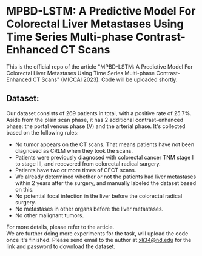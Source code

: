 # MPBD-LSTM: A Predictive Model For Colorectal Liver Metastases Using Time Series Multi-phase Contrast-Enhanced CT Scans
This is the official repo of the article "MPBD-LSTM: A Predictive Model For Colorectal Liver Metastases Using Time Series Multi-phase Contrast-Enhanced CT Scans" (MICCAI 2023). Code will be uploaded shortly.

## Dataset:
Our dataset consists of 269 patients in total, with a positive rate of 25.7%. Aside from the plain scan phase, it has 2 additional contrast-enhanced phase: the portal venous phase (V) and the arterial phase.
It's collected based on the following rules:<br /> 
* No tumor appears on the CT scans. That means patients have not been
diagnosed as CRLM when they took the scans.
* Patients were previously diagnosed with colorectal cancer TNM stage I to
stage III, and recovered from colorectal radical surgery.
* Patients have two or more times of CECT scans.
* We already determined whether or not the patients had liver metastases
within 2 years after the surgery, and manually labeled the dataset based on
this.
* No potential focal infection in the liver before the colorectal radical surgery.
* No metastases in other organs before the liver metastases.
* No other malignant tumors.


For more details, please refer to the article. <br />
We are further doing more experiments for the task, will upload the code once it's finished.
Please send email to the author at xli34@nd.edu for the link and password to download the dataset. 
